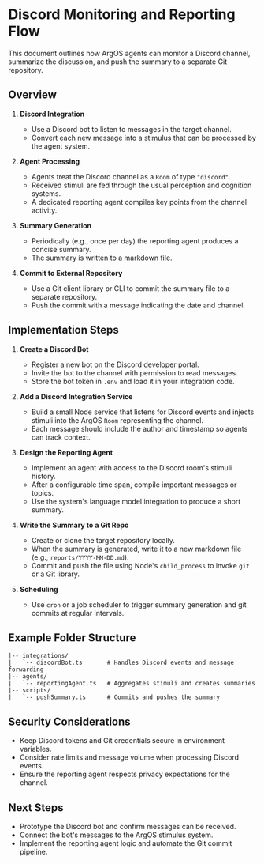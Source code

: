 # Discord Monitoring and Reporting Flow

This document outlines how ArgOS agents can monitor a Discord channel, summarize the discussion, and push the summary to a separate Git repository.

## Overview

1. **Discord Integration**
   - Use a Discord bot to listen to messages in the target channel.
   - Convert each new message into a stimulus that can be processed by the agent system.

2. **Agent Processing**
   - Agents treat the Discord channel as a `Room` of type `"discord"`.
   - Received stimuli are fed through the usual perception and cognition systems.
   - A dedicated reporting agent compiles key points from the channel activity.

3. **Summary Generation**
   - Periodically (e.g., once per day) the reporting agent produces a concise summary.
   - The summary is written to a markdown file.

4. **Commit to External Repository**
   - Use a Git client library or CLI to commit the summary file to a separate repository.
   - Push the commit with a message indicating the date and channel.

## Implementation Steps

1. **Create a Discord Bot**
   - Register a new bot on the Discord developer portal.
   - Invite the bot to the channel with permission to read messages.
   - Store the bot token in `.env` and load it in your integration code.

2. **Add a Discord Integration Service**
   - Build a small Node service that listens for Discord events and injects stimuli into the ArgOS `Room` representing the channel.
   - Each message should include the author and timestamp so agents can track context.

3. **Design the Reporting Agent**
   - Implement an agent with access to the Discord room's stimuli history.
   - After a configurable time span, compile important messages or topics.
   - Use the system's language model integration to produce a short summary.

4. **Write the Summary to a Git Repo**
   - Create or clone the target repository locally.
   - When the summary is generated, write it to a new markdown file (e.g., `reports/YYYY-MM-DD.md`).
   - Commit and push the file using Node's `child_process` to invoke `git` or a Git library.

5. **Scheduling**
   - Use `cron` or a job scheduler to trigger summary generation and git commits at regular intervals.

## Example Folder Structure

```
|-- integrations/
|   `-- discordBot.ts       # Handles Discord events and message forwarding
|-- agents/
|   `-- reportingAgent.ts   # Aggregates stimuli and creates summaries
|-- scripts/
|   `-- pushSummary.ts      # Commits and pushes the summary
```

## Security Considerations

- Keep Discord tokens and Git credentials secure in environment variables.
- Consider rate limits and message volume when processing Discord events.
- Ensure the reporting agent respects privacy expectations for the channel.

## Next Steps

- Prototype the Discord bot and confirm messages can be received.
- Connect the bot's messages to the ArgOS stimulus system.
- Implement the reporting agent logic and automate the Git commit pipeline.

